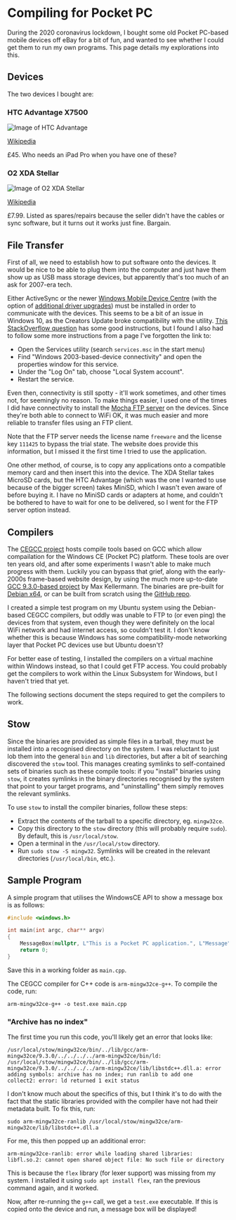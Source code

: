 # Compiling for Pocket PC

During the 2020 coronavirus lockdown, I bought some old Pocket PC-based mobile devices off eBay for a bit of fun, and wanted to see whether I could get them to run my own programs. This page details my explorations into this.

## Devices

The two devices I bought are:

### HTC Advantage X7500

![Image of HTC Advantage](https://upload.wikimedia.org/wikipedia/commons/f/f0/HTC_Athena.jpg)

[Wikipedia](https://en.wikipedia.org/wiki/HTC_Advantage_X7500)

£45. Who needs an iPad Pro when you have one of these?

### O2 XDA Stellar

![Image of O2 XDA Stellar](https://cdn-0.phonesdata.com/files/models/O2-XDA-Stellar-199.jpg)

[Wikipedia](https://en.wikipedia.org/wiki/O2_Xda#Xda_Stellar)

£7.99. Listed as spares/repairs because the seller didn't have the cables or sync software, but it turns out it works just fine. Bargain.

## File Transfer

First of all, we need to establish how to put software onto the devices. It would be nice to be able to plug them into the computer and just have them show up as USB mass storage devices, but apparently that's too much of an ask for 2007-era tech.

Either ActiveSync or the newer [Windows Mobile Device Centre](https://support.microsoft.com/en-gb/help/931937/description-of-windows-mobile-device-center) (with the option of [additional driver upgrades](https://www.microsoft.com/en-us/Download/confirmation.aspx?id=3182)) must be installed in order to communicate with the devices. This seems to be a bit of an issue in Windows 10, as the Creators Update broke compatibility with the utility. [This StackOverflow question](https://stackoverflow.com/questions/32052429/how-to-connect-a-windows-mobile-pda-to-windows-10) has some good instructions, but I found I also had to follow some more instructions from a page I've forgotten the link to:

* Open the Services utility (search `services.msc` in the start menu)
* Find "Windows 2003-based-device connectivity" and open the properties window for this service.
* Under the "Log On" tab, choose "Local System account".
* Restart the service.

Even then, connectivity is still spotty - it'll work sometimes, and other times not, for seemingly no reason. To make things easier, I used one of the times I did have connectivity to install the [Mocha FTP server](https://www.mochasoft.dk/freeware/ftpd.htm) on the devices. Since they're both able to connect to WiFi OK, it was much easier and more reliable to transfer files using an FTP client.

Note that the FTP server needs the license name `freeware` and the license key `111425` to bypass the trial state. The website does provide this information, but I missed it the first time I tried to use the application.

One other method, of course, is to copy any applications onto a compatible memory card and then insert this into the device. The XDA Stellar takes MicroSD cards, but the HTC Advantage (which was the one I wanted to use because of the bigger screen) takes MiniSD, which I wasn't even aware of before buying it. I have no MiniSD cards or adapters at home, and couldn't be bothered to have to wait for one to be delivered, so I went for the FTP server option instead.

## Compilers

The [CEGCC project](http://cegcc.sourceforge.net/) hosts compile tools based on GCC which allow compailation for the Windows CE (Pocket PC) platform. These tools are over ten years old, and after some experiments I wasn't able to make much progress with them. Luckily you can bypass that grief, along with the early-2000s frame-based website design, by using the much more up-to-date [GCC 9.3.0-based project](https://max.kellermann.name/projects/cegcc/) by Max Kellermann. The binaries are pre-built for [Debian x64](http://max.kellermann.name/download/xcsoar/devel/cegcc/mingw32ce-mk-2020-03-23-amd64.tar.xz), or can be built from scratch using the [GitHub repo](https://github.com/MaxKellermann/cegcc-build).

I created a simple test program on my Ubuntu system using the Debian-based CEGCC compilers, but oddly was unable to FTP to (or even ping) the devices from that system, even though they were definitely on the local WiFi network and had internet access, so couldn't test it. I don't know whether this is because Windows has some compatibility-mode networking layer that Pocket PC devices use but Ubuntu doesn't?

For better ease of testing, I installed the compilers on a virtual machine within Windows instead, so that I could get FTP access. You could probably get the compilers to work within the Linux Subsystem for Windows, but I haven't tried that yet.

The following sections document the steps required to get the compilers to work.

## Stow

Since the binaries are provided as simple files in a tarball, they must be installed into a recognised directory on the system. I was reluctant to just lob them into the general `bin` and `lib` directories, but after a bit of searching discovered the `stow` tool. This manages creating symlinks to self-contained sets of binaries such as these compile tools: if you "install" binaries using `stow`, it creates symlinks in the binary directories recognised by the system that point to your target programs, and "uninstalling" them simply removes the relevant symlinks.

To use `stow` to install the compiler binaries, follow these steps:

* Extract the contents of the tarball to a specific directory, eg. `mingw32ce`.
* Copy this directory to the `stow` directory (this will probably require `sudo`). By default, this is `/usr/local/stow`.
* Open a terminal in the `/usr/local/stow` directory.
* Run `sudo stow -S mingw32`. Symlinks will be created in the relevant directories (`/usr/local/bin`, etc.).

## Sample Program

A simple program that utilises the WindowsCE API to show a message box is as follows:

``` c++
#include <windows.h>

int main(int argc, char** argv)
{
    MessageBox(nullptr, L"This is a Pocket PC application.", L"Message", MB_OK);
    return 0;
}
```

Save this in a working folder as `main.cpp`.

The CEGCC compiler for C++ code is `arm-mingw32ce-g++`. To compile the code, run:

```
arm-mingw32ce-g++ -o test.exe main.cpp
```

### "Archive has no index"

The first time you run this code, you'll likely get an error that looks like:

```
/usr/local/stow/mingw32ce/bin/../lib/gcc/arm-mingw32ce/9.3.0/../../../../arm-mingw32ce/bin/ld: /usr/local/stow/mingw32ce/bin/../lib/gcc/arm-mingw32ce/9.3.0/../../../../arm-mingw32ce/lib/libstdc++.dll.a: error adding symbols: archive has no index; run ranlib to add one
collect2: error: ld returned 1 exit status
```

I don't know much about the specifics of this, but I think it's to do with the fact that the static libraries provided with the compiler have not had their metadata built. To fix this, run:

```
sudo arm-mingw32ce-ranlib /usr/local/stow/mingw32ce/arm-mingw32ce/lib/libstdc++.dll.a
```

For me, this then popped up an additional error:

```
arm-mingw32ce-ranlib: error while loading shared libraries: libfl.so.2: cannot open shared object file: No such file or directory
```

This is because the `flex` library (for lexer support) was missing from my system. I installed it using `sudo apt install flex`, ran the previous command again, and it worked.

Now, after re-running the `g++` call, we get a `test.exe` executable. If this is copied onto the device and run, a message box will be displayed!
